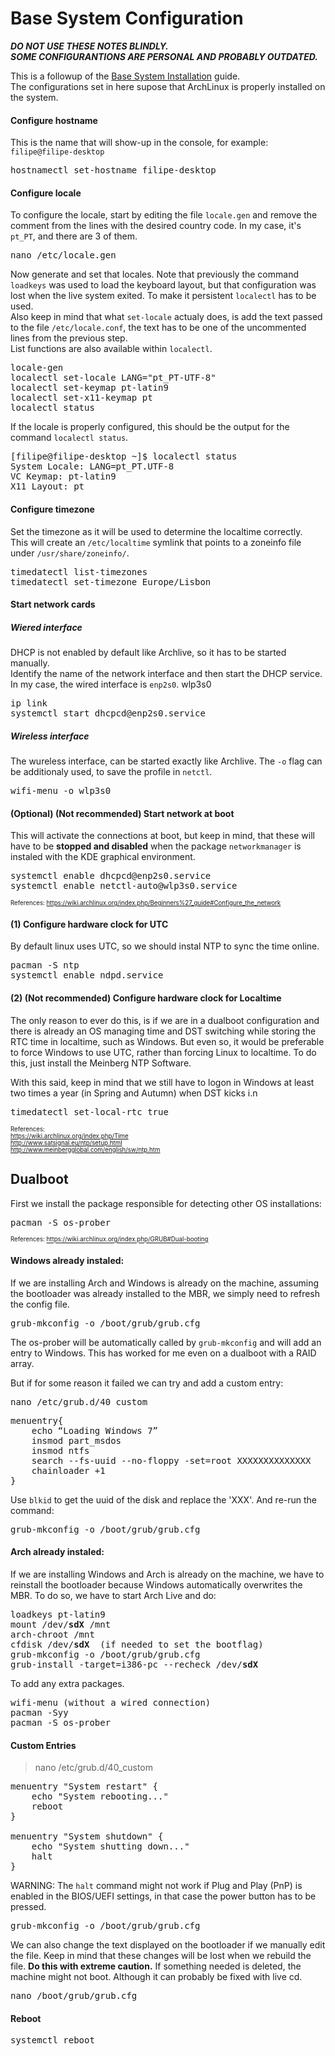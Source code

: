 # Base System Configuration

***DO NOT USE THESE NOTES BLINDLY.***  
***SOME CONFIGURANTIONS ARE PERSONAL AND PROBABLY OUTDATED.***

This is a followup of the [Base System Installation](https://github.com/Tenza/configurations/blob/master/ArchLinux%20Installation/1%20-%20Base%20System%20Installation.md) guide.  
The configurations set in here supose that ArchLinux is properly installed on the system.

#### Configure hostname

This is the name that will show-up in the console, for example: `filipe@filipe-desktop`

<pre>
hostnamectl set-hostname filipe-desktop
</pre>

#### Configure locale

To configure the locale, start by editing the file `locale.gen` and remove the comment from the lines with the desired country code. In my case, it's `pt_PT`, and there are 3 of them. 

<pre>
nano /etc/locale.gen
</pre>

Now generate and set that locales.
Note that previously the command `loadkeys` was used to load the keyboard layout, but that configuration was lost when the live system exited. To make it persistent `localectl` has to be used.  
Also keep in mind that what `set-locale` actualy does, is add the text passed to the file `/etc/locale.conf`, the text has to be one of the uncommented lines from the previous step.  
List functions are also available within `localectl`.

<pre>
locale-gen  
localectl set-locale LANG="pt_PT-UTF-8"
localectl set-keymap pt-latin9
localectl set-x11-keymap pt
localectl status 
</pre>

If the locale is properly configured, this should be the output for the command `localectl status`.

<pre>
[filipe@filipe-desktop ~]$ localectl status  
System Locale: LANG=pt_PT.UTF-8  
VC Keymap: pt-latin9  
X11 Layout: pt
</pre>

#### Configure timezone 

Set the timezone as it will be used to determine the localtime correctly.  
This will create an `/etc/localtime` symlink that points to a zoneinfo file under `/usr/share/zoneinfo/`.  

<pre>
timedatectl list-timezones
timedatectl set-timezone Europe/Lisbon
</pre>

#### Start network cards

##### Wiered interface

DHCP is not enabled by default like Archlive, so it has to be started manually.  
Identify the name of the network interface and then start the DHCP service.
In my case, the wired interface is `enp2s0`. wlp3s0

<pre>
ip link
systemctl start dhcpcd@enp2s0.service
</pre>

##### Wireless interface

The wureless interface, can be started exactly like Archlive.
The `-o` flag can be additionaly used, to save the profile in `netctl`.

<pre>
wifi-menu -o wlp3s0
</pre>

#### (Optional) (Not recommended) Start network at boot

This will activate the connections at boot, but keep in mind, that these will have to be **stopped and disabled** when the package  `networkmanager` is instaled with the KDE graphical environment.

<pre>
systemctl enable dhcpcd@enp2s0.service  
systemctl enable netctl-auto@wlp3s0.service
</pre>

<sub><sup>
References:
https://wiki.archlinux.org/index.php/Beginners%27_guide#Configure_the_network
</sup></sub>

#### (1) Configure hardware clock for UTC

By default linux uses UTC, so we should instal NTP to sync the time online.

<pre>
pacman -S ntp  
systemctl enable ndpd.service
</pre>

#### (2) (Not recommended) Configure hardware clock for Localtime

The only reason to ever do this, is if we are in a dualboot configuration and there is already an OS managing time and DST switching while storing the RTC time in localtime, such as Windows. But even so, it would be preferable to force Windows to use UTC, rather than forcing Linux to localtime. To do this, just install the Meinberg NTP Software.

With this said, keep in mind that we still have to logon in Windows at least two times a year (in Spring and Autumn) when DST kicks i.n

<pre>
timedatectl set-local-rtc true
</pre>

<sub><sup>
References:  
https://wiki.archlinux.org/index.php/Time  
http://www.satsignal.eu/ntp/setup.html  
http://www.meinbergglobal.com/english/sw/ntp.htm
</sup></sub>

## Dualboot

First we install the package responsible for detecting other OS installations:

<pre>
pacman -S os-prober
</pre>

<sub><sup>
References:
https://wiki.archlinux.org/index.php/GRUB#Dual-booting
</sup></sub>

#### Windows already instaled:

If we are installing Arch and Windows is already on the machine, assuming the bootloader was already installed to the MBR, we simply need to refresh the config file.

<pre>
grub-mkconfig -o /boot/grub/grub.cfg
</pre>

The os-prober will be automatically called by `grub-mkconfig` and will add an entry to Windows. This has worked for me even on a dualboot with a RAID array.

But if for some reason it failed we can try and add a custom entry:

<pre>
nano /etc/grub.d/40_custom
</pre>

<pre>
menuentry{
	echo “Loading Windows 7”
	insmod part_msdos
	insmod ntfs
	search --fs-uuid --no-floppy -set=root XXXXXXXXXXXXXX
	chainloader +1
}
</pre>

Use `blkid` to get the uuid of the disk and replace the 'XXX'. And re-run the command:

<pre>
grub-mkconfig -o /boot/grub/grub.cfg
</pre>

#### Arch already instaled:

If we are installing Windows and Arch is already on the machine, we have to reinstall the bootloader because Windows automatically overwrites the MBR. To do so, we have to start Arch Live and do: 

<pre>
loadkeys pt-latin9
mount /dev/<b>sdX</b> /mnt
arch-chroot /mnt
cfdisk /dev/<b>sdX</b>  (if needed to set the bootflag)
grub-mkconfig -o /boot/grub/grub.cfg
grub-install -target=i386-pc --recheck /dev/<b>sdX</b>
</pre>

To add any extra packages.

<pre>
wifi-menu (without a wired connection)
pacman -Syy
pacman -S os-prober
</pre>

#### Custom Entries

> nano /etc/grub.d/40_custom

<pre>
menuentry "System restart" {
	echo "System rebooting..."
	reboot
}

menuentry "System shutdown" {
	echo "System shutting down..."
	halt
}
</pre>

WARNING: The `halt` command might not work if Plug and Play (PnP) is enabled in the BIOS/UEFI settings, in that case the power button has to be pressed.

<pre>
grub-mkconfig -o /boot/grub/grub.cfg
</pre>

We can also change the text displayed on the bootloader if we manually edit the file.
Keep in mind that these changes will be lost when we rebuild the file. **Do this with extreme caution.**
If something needed is deleted, the machine might not boot. Although it can probably be fixed with live cd.

<pre>
nano /boot/grub/grub.cfg
</pre>

#### Reboot

<pre>
systemctl reboot
</pre>
